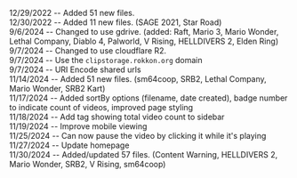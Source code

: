 12/29/2022 -- Added 51 new files.  
12/30/2022 -- Added 11 new files. (SAGE 2021, Star Road)  
9/6/2024 -- Changed to use gdrive. (added: Raft, Mario 3, Mario Wonder, Lethal Company, Diablo 4, Palworld, V Rising, HELLDIVERS 2, Elden Ring)  
9/7/2024 -- Changed to use cloudflare R2.  
9/7/2024 -- Use the `clipstorage.rokkon.org` domain  
9/7/2024 -- URI Encode shared urls  
11/14/2024 -- Added 51 new files. (sm64coop, SRB2, Lethal Company, Mario Wonder, SRB2 Kart)  
11/17/2024 -- Added sortBy options (filename, date created), badge number to indicate count of videos, improved page styling  
11/18/2024 -- Add tag showing total video count to sidebar  
11/19/2024 -- Improve mobile viewing  
11/25/2024 -- Can now pause the video by clicking it while it's playing  
11/27/2024 -- Update homepage  
11/30/2024 -- Added/updated 57 files. (Content Warning, HELLDIVERS 2, Mario Wonder, SRB2, V Rising, sm64coop)  